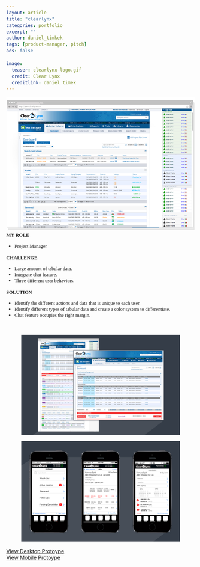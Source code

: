 ```yaml
---
layout: article
title: "clearlynx"
categories: portfolio
excerpt: ""
author: daniel_timkek
tags: [product-manager, pitch]
ads: false

image:
  teaser: clearlynx-logo.gif
  credit: Clear Lynx
  creditlink: daniel timek
---
```

<div style="width:100%; overflow: auto;">
	<div class="top-image"><img src="../../images/Clearlynx-Homepage.jpg" alt="teaser" itemprop="image" /></div>

<div class="desc"><span style="font-family: adelle-sans; font-size: 13px; font-weight:600;">MY ROLE</span><br>
<ul style="font-family: adelle-sans; font-size: 13px; font-weight:500;">
<li style="font-family: adelle-sans; font-size: 13px; font-weight:500;">Project Manager</li>
</ul>
<span style="font-family: adelle-sans; font-size: 13px; font-weight:600;">CHALLENGE</span>
<ul style="font-family: adelle-sans; font-size: 13px; font-weight:500;">
<li style="font-family: adelle-sans; font-size: 13px; font-weight:500;">Large amount of tabular data.</li>
<li style="font-family: adelle-sans; font-size: 13px; font-weight:500;">Integrate chat feature.</li>
<li style="font-family: adelle-sans; font-size: 13px; font-weight:500;">Three different user behaviors.</li>
</ul>
<span style="font-family: adelle-sans; font-size: 13px; font-weight:600;">SOLUTION</span>
<ul style="font-family: adelle-sans; font-size: 13px; font-weight:500;">
<li style="font-family: adelle-sans; font-size: 13px; font-weight:500;">Identify the different actions and data that is unique to each user.</li>
<li style="font-family: adelle-sans; font-size: 13px; font-weight:500;">Identify different types of tabular data and create a color system to differentiate.</li>
<li style="font-family: adelle-sans; font-size: 13px; font-weight:500;">Chat feature occupies the right margin.</li>
</ul>
</div>
</div>
<br>
<figure>
     <img src="../../images/Clearlynx-Pages.jpg" alt="clearlynx-pages">
</figure>
<figure>
     <img src="../../images/ClearLynx-Pages-Mobile-Wireframes.jpg" alt="clearlynx-pages">
</figure>

<a href="http://app.mockflow.com/view/c3eb80852208c8ffda771ddf112f0cc1" target="_blank">View Desktop Protoype</a><br>
<a href="http://app.mockflow.com/view/09E905A55F0DE44F910699CF256C1C48" target="_blank">View Mobile Protoype</a>